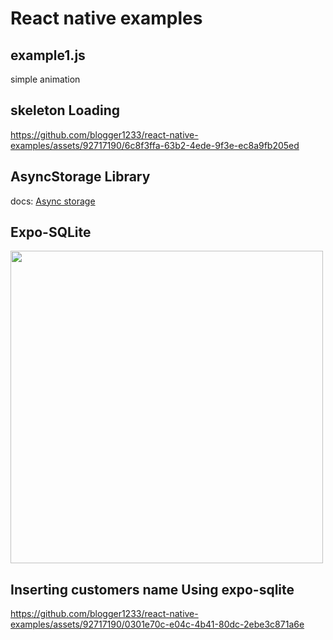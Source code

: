 # React native examples

## example1.js


simple animation




## skeleton Loading



https://github.com/blogger1233/react-native-examples/assets/92717190/6c8f3ffa-63b2-4ede-9f3e-ec8a9fb205ed

## AsyncStorage Library

docs: <a href="https://react-native-async-storage.github.io/async-storage/docs/usage/">Async storage</a>

## Expo-SQLite

<img src="https://github.com/blogger1233/react-native-examples/assets/92717190/fb12366f-425c-4081-b5df-96b7dfa98cb0" height="500">

## Inserting customers name Using expo-sqlite



https://github.com/blogger1233/react-native-examples/assets/92717190/0301e70c-e04c-4b41-80dc-2ebe3c871a6e

